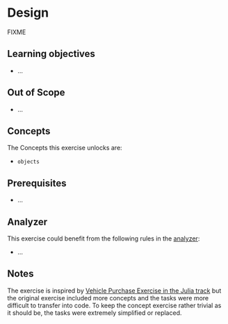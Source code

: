 # Design

FIXME

## Learning objectives

- ...

## Out of Scope

- ...

## Concepts

The Concepts this exercise unlocks are:

- `objects`

## Prerequisites

- ...

## Analyzer

This exercise could benefit from the following rules in the [analyzer][analyzer]:

- ...

## Notes

The exercise is inspired by [Vehicle Purchase Exercise in the Julia track][julia-vehicle-purchase] but the original exercise included more concepts and the tasks were more difficult to transfer into code.
To keep the concept exercise rather trivial as it should be, the tasks were extremely simplified or replaced.

[analyzer]: https://github.com/exercism/javascript-analyzer
[julia-vehicle-purchase]: https://github.com/exercism/julia/blob/main/exercises/concept/vehicle-purchase/.docs/instructions.md
